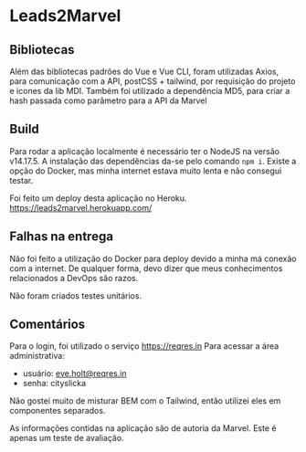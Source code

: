 # Leads2Marvel

## Bibliotecas
Além das bibliotecas padrões do Vue e Vue CLI, foram utilizadas Axios, para comunicação com a API, postCSS + tailwind, por requisição do projeto e icones da lib MDI. Também foi utilizado a dependência MD5, para criar a hash passada como parâmetro para a API da Marvel

## Build
Para rodar a aplicação localmente é necessário ter o NodeJS na versão v14.17.5. A instalação das dependências da-se pelo comando `npm i`.
Existe a opção do Docker, mas minha internet estava muito lenta e não consegui testar.

Foi feito um deploy desta aplicação no Heroku. https://leads2marvel.herokuapp.com/

## Falhas na entrega
Não foi feito a utilização do Docker para deploy devido a minha má conexão com a internet. De qualquer forma, devo dizer que meus conhecimentos relacionados a DevOps são razos.

Não foram criados testes unitários.

## Comentários
Para o login, foi utilizado o serviço https://reqres.in
Para acessar a área administrativa:
  * usuário: eve.holt@reqres.in
  * senha: cityslicka

Não gostei muito de misturar BEM com o Tailwind, então utilizei eles em componentes separados.

As informações contidas na aplicação são de autoria da Marvel. Este é apenas um teste de avaliação.

